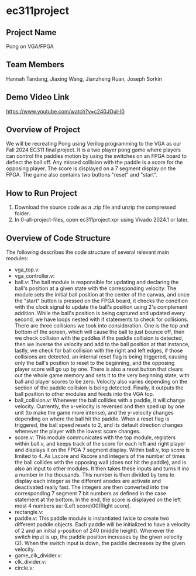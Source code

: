 # ec311project

## Project Name
Pong on VGA/FPGA

## Team Members
Hannah Tandang, Jiaxing Wang, Jianzheng Ruan, Joseph Sorkin

## Demo Video Link
https://www.youtube.com/watch?v=c240JOul-l0

## Overview of Project
We will be recreating Pong using Verilog programming to the VGA as our Fall 2024 EC311 final project. It is a two player pong game where players can control the paddles motion by using the switches on an FPGA board to deflect the ball off. Any missed collision with the paddle is a score for the opposing player. The score is displayed on a 7 segment display on the FPGA. The game also contains two buttons "reset" and "start".

## How to Run Project
1. Download the source code as a .zip file and unzip the compressed folder. 
2. In 0-all-project-files, open ec311project.xpr using Vivado 2024.1 or later.

## Overview of Code Structure 
The following describes the code structure of several relevant main modules:
- vga_top.v:
- vga_controller.v:
- ball.v: The ball module is responsible for updating and declaring the ball's position at a given state with the corresponding velocity. The module sets the initial ball position at the center of the canvas, and once the "start" button is pressed on the FPGA board, it checks the condition with the clock signal to update the ball's position using 2's complement addition. While the ball's position is being captured and updated every second, we have loops nested with if statements to check for collisions. There are three collisions we took into consideration. One is the top and bottom of the screen, which will cause the ball to just bounce off, then we check collision with the paddles if the paddle collision is detected, then we inverse the velocity and add to the ball position at that instance, lastly, we check for ball collision with the right and left edges, if those collisions are detected, an internal reset flag is being triggered, causing only the ball's position to reset to the beginning, and the opposing player score will go up by one. There is also a reset button that clears out the whole game memory and sets it to the very beginning state, with ball and player scores to be zero. Velocity also varies depending on the section of the paddle collision is being detected. Finally, it outputs the ball position to other modules and feeds into the VGA top. 
- ball_collision.v: Whenever the ball collides with a paddle, it will change velocity. Currently, the x-velocity is reversed and then sped up by one unit (to make the game more intense), and the y-velocity changes depending on where the ball hit the paddle. When a reset flag is triggered, the ball speed resets to 2, and its default direction changes whenever the player with the lowest score changes.
- score.v: This module communicates with the top module, registers within ball.v, and keeps track of the score for each left and right player and displays it on the FPGA 7 segment display. Within ball.v, top score is limited to 4. As Lscore and Rscore and integers of the number of times the ball collides with the opposing wall (does not hit the paddle), and is also an input to other modules. It then takes these inputs and turns it ino a number in the thousands. This number is then divided by tens to display each integer as the different anodes are activate and deactivated really fast. The integers are then converted into the corresponding 7 segment 7 bit numbers as defined in the case statement at the bottom. In the end, the score is displayed on the left most 4 numbers as: (Left score)00(Right score).
- rectangle.v:
- paddle.v: This paddle module is instantiated twice to create two different paddle objects. Each paddle will be initialized to have a velocity of 2 and an initial y-position of 240 (middle height). Whenever the switch input is up, the paddle position increases by the given velocity (2). When the switch input is down, the paddle decreases by the given velocity.
- game_clk_divider.v:
- clk_divider.v:
- circle.v:
